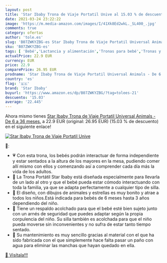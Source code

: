 ```yaml
---
layout: post
title: 'Star Ibaby Trona de Viaje Portatil Unive al 15.03 % de descuento'
date: 2021-03-24 23:22:22
image: 'https://m.media-amazon.com/images/I/41Xk8Ed2wkL._SL400_.jpg'
comments: true
category: ofertas
author: 'tole.es'
slug: 'B07ZWKYZBG-es Star Ibaby Trona de Viaje Portatil Universal Animals - De...'
sku: 'B07ZWKYZBG-es'
tags: [ 'Bebé','Lactancia y alimentación','Tronas para bebé','Tronas y asientos','star ibaby','trona', ]
actualPrice: 22.9 EUR
currency: EUR
price: 22.9
comparePrice: 26.95 EUR
prodname: 'Star Ibaby Trona de Viaje Portatil Universal Animals - De 6 a 36 meses.'
country: 'es'
flag: '🇪🇸'
brand: 'Star Ibaby'
buyurl: 'https://www.amazon.es/dp/B07ZWKYZBG/?tag=tolees-21'
descuento: '15.03'
average: '22.445'
---
```


Ahora mismo tienes [Star Ibaby Trona de Viaje Portatil Universal Animals - De 6 a 36 meses.](https://www.amazon.es/dp/B07ZWKYZBG/?tag=tolees-21) a 22.9 EUR (original: 26.95 EUR) (15.03 %  de descuento) en el siguiente enlace!

[![Star Ibaby Trona de Viaje Portatil Unive](https://m.media-amazon.com/images/I/41Xk8Ed2wkL._SL400_.jpg)](https://www.amazon.es/dp/B07ZWKYZBG/?tag=tolees-21)

🔎:

- 💗 Con esta trona, los bebés podrán interactuar de forma independiente y estar sentados a la altura de los mayores en la mesa, pudiendo comer allí mismo con ellos y comenzando así a comprender cada día más la vida de los adultos.
- 💝 La Trona Portátil Star Ibaby está diseñada especialmente para llevarla de un lado al otro y que el bebé pueda estar cómodo interactuando con toda la familia, ya que se adapta perfectamente a cualquier tipo de silla.
- 💞 El diseño, con dibujos de animales y estrellas es muy bonito y atrae a todos los niños.Está indicada para bebés de 6 meses hasta 3 años dependiendo del niño.
- 💓 Tiene un respaldo acolchado para que el bebé esté bien sujeto junto con un arnés de seguridad que puedes adaptar según la propia corpulencia del niño. Su silla también es acolchada para que el niño pueda moverse sin inconvenientes y no sufra de estar tanto tiempo sentado.
- 💖 Su mantenimiento es muy sencillo gracias al material con el que ha sido fabricada con el que simplemente hace falta pasar un paño con agua para eliminar las manchas que hayan quedado en ella.

[🛒 Visítala!!!](https://www.amazon.es/dp/B07ZWKYZBG/?tag=tolees-21)
